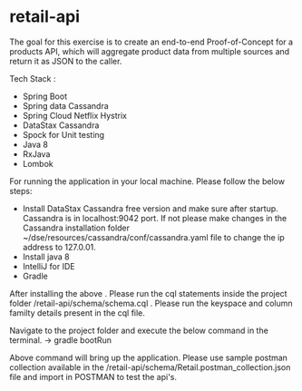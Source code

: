 # retail-api

The goal for this exercise is to create an end-to-end Proof-of-Concept for a products API, which will aggregate product data from multiple sources and return it as JSON to the caller. 
  
  Tech Stack :
  - Spring Boot
  - Spring data Cassandra
  - Spring Cloud Netflix Hystrix
  - DataStax Cassandra
  - Spock for Unit testing
  - Java 8
  - RxJava
  - Lombok


For running the application in your local machine. Please follow the below steps:
- Install DataStax Cassandra free version and make sure after startup. Cassandra is in localhost:9042 port. If not please make changes in the Cassandra installation folder ~/dse/resources/cassandra/conf/cassandra.yaml file to change the ip address to 127.0.01.
- Install java 8 
- IntelliJ for IDE
- Gradle 

After installing the above . Please run the cql statements inside the project folder /retail-api/schema/schema.cql . Please run the keyspace and column familty details present in the cql file.

Navigate to the project folder and execute the below command in the terminal.
-> gradle bootRun

Above command will bring up the application. Please use sample postman collection available in the /retail-api/schema/Retail.postman_collection.json file and import in POSTMAN to test the api's.

